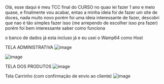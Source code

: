 Olá, esse daqui é meu TCC final do CURSO no quao iei fazer 1 ano e meio quase, e finalmente vou acabar, entao a minha ideia foi de fazer um site de doces, nada muito novo
porém foi uma ideia interessante de fazer, descobri que nao é tão simples fazer isso (me arrependo de escolher isso pra fazer) porém foi bem interessante saber como funciona 

o banco de dados já esta incluso já e eu usei o Wamp64 como Host

TELA ADMINISTRATIVA
![image](https://github.com/BrunoLCLopes/Tcc-Loja-Doces/assets/160807716/82458777-0254-4ddd-a5f8-e4e3fc50dc26)

![image](https://github.com/BrunoLCLopes/Tcc-Loja-Doces/assets/160807716/5a01fd8b-6220-4591-a380-f4a9340f5e10)


TELA DOS PRODUTOS
![image](https://github.com/BrunoLCLopes/Tcc-Loja-Doces/assets/160807716/c2b0793d-f851-4da6-9778-415c747a9bd5)


Tela Carrinho (com confirmação de envio ao cliente)
![image](https://github.com/BrunoLCLopes/Tcc-Loja-Doces/assets/160807716/18f822f0-2655-4c4a-8b5b-2882ed65d107)



